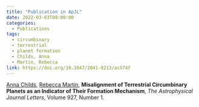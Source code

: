 ```yaml
---
title: "Publication in ApJL"
date: 2022-03-03T08:00:00
categories:
  - Publications
tags:
  - circumbinary
  - terrestrial
  - planet formation
  - Childs, Anna
  - Martin, Rebecca
link: https://doi.org/10.3847/2041-8213/ac574f
---
```


[Anna Childs](/team/childs-anna), [Rebecca Martin](/team/martin-rebecca), **Misalignment of Terrestrial Circumbinary Planets as an Indicator of Their Formation Mechanism**, *The Astrophysical Journal Letters*, Volume 927, Number 1.
